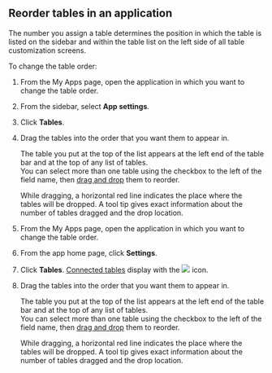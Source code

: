 ## Reorder tables in an application

The number you assign a table determines the position in which the table is listed on the sidebar and within the table list on the left side of all table customization screens.

To change the table order:

1.  From the My Apps page, open the application in which you want to change the table order.
    
2.  From the sidebar, select **App settings**.
    
3.  Click **Tables**.
    
4.  Drag the tables into the order that you want them to appear in.
    
    The table you put at the top of the list appears at the left end of the table bar and at the top of any list of tables.  
    You can select more than one table using the checkbox to the left of the field name, then [drag and drop](https://helpv2.quickbase.com/hc/en-us/articles/4570271809044-Filtering-the-Table-List-) them to reorder.
    
    While dragging, a horizontal red line indicates the place where the tables will be dropped. A tool tip gives exact information about the number of tables dragged and the drop location.
    
5.  From the My Apps page, open the application in which you want to change the table order.
6.  From the app home page, click **Settings**.
    
7.  Click **Tables**. [Connected tables](https://helpv2.quickbase.com/hc/en-us/articles/4570308461716-About-Connected-Tables-) display with the ![](https://helpv2.quickbase.com/hc/article_attachments/28629516606228) icon.
    
8.  Drag the tables into the order that you want them to appear in.
    
    The table you put at the top of the list appears at the left end of the table bar and at the top of any list of tables.  
    You can select more than one table using the checkbox to the left of the field name, then [drag and drop](https://helpv2.quickbase.com/hc/en-us/articles/4570271809044-Filtering-the-Table-List-) them to reorder.
    
    While dragging, a horizontal red line indicates the place where the tables will be dropped. A tool tip gives exact information about the number of tables dragged and the drop location.